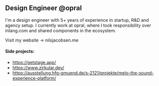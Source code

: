 ## Design Engineer @opral

I'm a design engineer with 5+ years of experience in startup, R&D and agency setup. 
I currently work at opral, where I took responsibility over inlang.com and shared components in the ecosystem.

Visit my website -> nilsjacobsen.me

#### Side projects:
- https://getstage.app/
- https://www.zirkular.dev/
- https://ausstellung.hfg-gmuend.de/s-2121/projekte/melo-the-sound-experience-platform/
